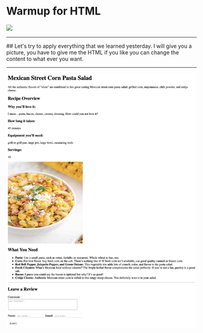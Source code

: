# Warmup for HTML
<img src="https://pics.me.me/thumb_here-we-go-again-memegenerator-net-liverpool-winning-3-0-against-barcelona-3231890.png">

<hr/>
## Let's try to apply everything that we learned yesterday. I will give you a picture, you have to give me the HTML if you like you can change the content to what ever you want.
<br/>
<hr/>
<kbd> <img src="images/Mexican Street Corn Pasta Salad.png" > </kbd>


